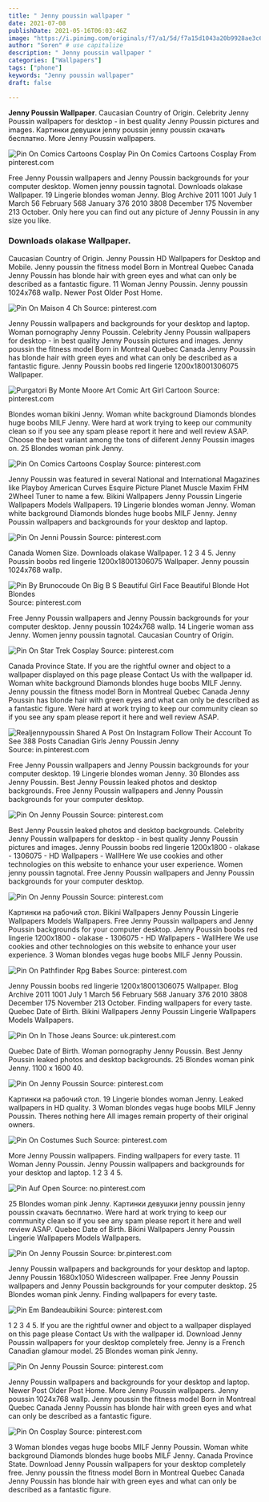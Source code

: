 ```yaml
---
title: " Jenny poussin wallpaper "
date: 2021-07-08
publishDate: 2021-05-16T06:03:46Z
image: "https://i.pinimg.com/originals/f7/a1/5d/f7a15d1043a20b9928ae3c6ecd4885bd.jpg"
author: "Soren" # use capitalize
description: " Jenny poussin wallpaper "
categories: ["Wallpapers"]
tags: ["phone"]
keywords: "Jenny poussin wallpaper"
draft: false

---
```



**Jenny Poussin Wallpaper**. Caucasian Country of Origin. Celebrity Jenny Poussin wallpapers for desktop - in best quality Jenny Poussin pictures and images. Картинки девушки jenny poussin jenny poussin скачать бесплатно. More Jenny Poussin wallpapers.

![Pin On Comics Cartoons Cosplay](https://i.pinimg.com/originals/7a/f4/45/7af4459cf21f11b461e1c8e504f5895e.jpg "Pin On Comics Cartoons Cosplay")
Pin On Comics Cartoons Cosplay From pinterest.com


Free Jenny Poussin wallpapers and Jenny Poussin backgrounds for your computer desktop. Women jenny poussin tagnotal. Downloads olakase Wallpaper. 19 Lingerie blondes woman Jenny. Blog Archive 2011 1001 July 1 March 56 February 568 January 376 2010 3808 December 175 November 213 October. Only here you can find out any picture of Jenny Poussin in any size you like.

### Downloads olakase Wallpaper.

Caucasian Country of Origin. Jenny Poussin HD Wallpapers for Desktop and Mobile. Jenny poussin the fitness model Born in Montreal Quebec Canada Jenny Poussin has blonde hair with green eyes and what can only be described as a fantastic figure. 11 Woman Jenny Poussin. Jenny poussin 1024x768 wallp. Newer Post Older Post Home.


![Pin On Maison 4 Ch](https://i.pinimg.com/564x/64/3b/d2/643bd2e085d9f0e1a660743d86e14c19.jpg "Pin On Maison 4 Ch")
Source: pinterest.com

Jenny Poussin wallpapers and backgrounds for your desktop and laptop. Woman pornography Jenny Poussin. Celebrity Jenny Poussin wallpapers for desktop - in best quality Jenny Poussin pictures and images. Jenny poussin the fitness model Born in Montreal Quebec Canada Jenny Poussin has blonde hair with green eyes and what can only be described as a fantastic figure. Jenny Poussin boobs red lingerie 1200x18001306075 Wallpaper.

![Purgatori By Monte Moore Art Comic Art Girl Cartoon](https://i.pinimg.com/originals/31/cf/b0/31cfb086ae46059ab694c2ec1a54765e.jpg "Purgatori By Monte Moore Art Comic Art Girl Cartoon")
Source: pinterest.com

Blondes woman bikini Jenny. Woman white background Diamonds blondes huge boobs MILF Jenny. Were hard at work trying to keep our community clean so if you see any spam please report it here and well review ASAP. Choose the best variant among the tons of diiferent Jenny Poussin images on. 25 Blondes woman pink Jenny.

![Pin On Comics Cartoons Cosplay](https://i.pinimg.com/originals/7a/f4/45/7af4459cf21f11b461e1c8e504f5895e.jpg "Pin On Comics Cartoons Cosplay")
Source: pinterest.com

Jenny Poussin was featured in several National and International Magazines like Playboy American Curves Esquire Picture Planet Muscle Maxim FHM 2Wheel Tuner to name a few. Bikini Wallpapers Jenny Poussin Lingerie Wallpapers Models Wallpapers. 19 Lingerie blondes woman Jenny. Woman white background Diamonds blondes huge boobs MILF Jenny. Jenny Poussin wallpapers and backgrounds for your desktop and laptop.

![Pin On Jenni Poussin](https://i.pinimg.com/originals/35/a3/39/35a3392c2cc9d02168ccada1613e667d.jpg "Pin On Jenni Poussin")
Source: pinterest.com

Canada Women Size. Downloads olakase Wallpaper. 1 2 3 4 5. Jenny Poussin boobs red lingerie 1200x18001306075 Wallpaper. Jenny poussin 1024x768 wallp.

![Pin By Brunocoude On Big B S Beautiful Girl Face Beautiful Blonde Hot Blondes](https://i.pinimg.com/236x/e7/bd/e5/e7bde513f8daa1490f9cfb5907604da7.jpg "Pin By Brunocoude On Big B S Beautiful Girl Face Beautiful Blonde Hot Blondes")
Source: pinterest.com

Free Jenny Poussin wallpapers and Jenny Poussin backgrounds for your computer desktop. Jenny poussin 1024x768 wallp. 14 Lingerie woman ass Jenny. Women jenny poussin tagnotal. Caucasian Country of Origin.

![Pin On Star Trek Cosplay](https://i.pinimg.com/originals/3c/13/1f/3c131f2447e00701009f812069c493d0.jpg "Pin On Star Trek Cosplay")
Source: pinterest.com

Canada Province State. If you are the rightful owner and object to a wallpaper displayed on this page please Contact Us with the wallpaper id. Woman white background Diamonds blondes huge boobs MILF Jenny. Jenny poussin the fitness model Born in Montreal Quebec Canada Jenny Poussin has blonde hair with green eyes and what can only be described as a fantastic figure. Were hard at work trying to keep our community clean so if you see any spam please report it here and well review ASAP.

![Realjennypoussin Shared A Post On Instagram Follow Their Account To See 388 Posts Canadian Girls Jenny Poussin Jenny](https://i.pinimg.com/originals/12/42/02/124202aea04daa52a8ac30e2932ee875.jpg "Realjennypoussin Shared A Post On Instagram Follow Their Account To See 388 Posts Canadian Girls Jenny Poussin Jenny")
Source: in.pinterest.com

Free Jenny Poussin wallpapers and Jenny Poussin backgrounds for your computer desktop. 19 Lingerie blondes woman Jenny. 30 Blondes ass Jenny Poussin. Best Jenny Poussin leaked photos and desktop backgrounds. Free Jenny Poussin wallpapers and Jenny Poussin backgrounds for your computer desktop.

![Pin On Jenny Poussin](https://i.pinimg.com/564x/f9/db/8b/f9db8bd925de2637946bab565db622a5.jpg "Pin On Jenny Poussin")
Source: pinterest.com

Best Jenny Poussin leaked photos and desktop backgrounds. Celebrity Jenny Poussin wallpapers for desktop - in best quality Jenny Poussin pictures and images. Jenny Poussin boobs red lingerie 1200x1800 - olakase - 1306075 - HD Wallpapers - WallHere We use cookies and other technologies on this website to enhance your user experience. Women jenny poussin tagnotal. Free Jenny Poussin wallpapers and Jenny Poussin backgrounds for your computer desktop.

![Pin On Jenny Poussin](https://i.pinimg.com/200x150/42/0d/5a/420d5afb96cd40d395242ccfa3b72289.jpg "Pin On Jenny Poussin")
Source: pinterest.com

Картинки на рабочий стол. Bikini Wallpapers Jenny Poussin Lingerie Wallpapers Models Wallpapers. Free Jenny Poussin wallpapers and Jenny Poussin backgrounds for your computer desktop. Jenny Poussin boobs red lingerie 1200x1800 - olakase - 1306075 - HD Wallpapers - WallHere We use cookies and other technologies on this website to enhance your user experience. 3 Woman blondes vegas huge boobs MILF Jenny Poussin.

![Pin On Pathfinder Rpg Babes](https://i.pinimg.com/originals/a1/e2/3f/a1e23fee4f689b0f1d3c20760acafb9b.jpg "Pin On Pathfinder Rpg Babes")
Source: pinterest.com

Jenny Poussin boobs red lingerie 1200x18001306075 Wallpaper. Blog Archive 2011 1001 July 1 March 56 February 568 January 376 2010 3808 December 175 November 213 October. Finding wallpapers for every taste. Quebec Date of Birth. Bikini Wallpapers Jenny Poussin Lingerie Wallpapers Models Wallpapers.

![Pin On In Those Jeans](https://i.pinimg.com/736x/f1/dc/0c/f1dc0cfb00196c166f48ac69dbf5f69d.jpg "Pin On In Those Jeans")
Source: uk.pinterest.com

Quebec Date of Birth. Woman pornography Jenny Poussin. Best Jenny Poussin leaked photos and desktop backgrounds. 25 Blondes woman pink Jenny. 1100 x 1600 40.

![Pin On Jenny Poussin](https://i.pinimg.com/originals/2b/de/84/2bde8493503ebb0eb78b75b4f826f5f4.jpg "Pin On Jenny Poussin")
Source: pinterest.com

Картинки на рабочий стол. 19 Lingerie blondes woman Jenny. Leaked wallpapers in HD quality. 3 Woman blondes vegas huge boobs MILF Jenny Poussin. Theres nothing here All images remain property of their original owners.

![Pin On Costumes Such](https://i.pinimg.com/originals/75/b2/29/75b229f7687efaf4c2f02245bde76e0b.jpg "Pin On Costumes Such")
Source: pinterest.com

More Jenny Poussin wallpapers. Finding wallpapers for every taste. 11 Woman Jenny Poussin. Jenny Poussin wallpapers and backgrounds for your desktop and laptop. 1 2 3 4 5.

![Pin Auf Open](https://i.pinimg.com/564x/28/41/b2/2841b212f2ef2952b148f3197ea75649.jpg "Pin Auf Open")
Source: no.pinterest.com

25 Blondes woman pink Jenny. Картинки девушки jenny poussin jenny poussin скачать бесплатно. Were hard at work trying to keep our community clean so if you see any spam please report it here and well review ASAP. Quebec Date of Birth. Bikini Wallpapers Jenny Poussin Lingerie Wallpapers Models Wallpapers.

![Pin On Jenny Poussin](https://i.pinimg.com/custom_covers/200x150/493073927892206808_1481175517.jpg "Pin On Jenny Poussin")
Source: br.pinterest.com

Jenny Poussin wallpapers and backgrounds for your desktop and laptop. Jenny Poussin 1680x1050 Widescreen wallpaper. Free Jenny Poussin wallpapers and Jenny Poussin backgrounds for your computer desktop. 25 Blondes woman pink Jenny. Finding wallpapers for every taste.

![Pin Em Bandeaubikini](https://i.pinimg.com/originals/1c/55/d5/1c55d52855772f0d0fbe63b621ad0d6b.jpg "Pin Em Bandeaubikini")
Source: pinterest.com

1 2 3 4 5. If you are the rightful owner and object to a wallpaper displayed on this page please Contact Us with the wallpaper id. Download Jenny Poussin wallpapers for your desktop completely free. Jenny is a French Canadian glamour model. 25 Blondes woman pink Jenny.

![Pin On Jenny Poussin](https://i.pinimg.com/600x315/f9/db/8b/f9db8bd925de2637946bab565db622a5.jpg "Pin On Jenny Poussin")
Source: pinterest.com

Jenny Poussin wallpapers and backgrounds for your desktop and laptop. Newer Post Older Post Home. More Jenny Poussin wallpapers. Jenny poussin 1024x768 wallp. Jenny poussin the fitness model Born in Montreal Quebec Canada Jenny Poussin has blonde hair with green eyes and what can only be described as a fantastic figure.

![Pin On Cosplay](https://i.pinimg.com/originals/f7/a1/5d/f7a15d1043a20b9928ae3c6ecd4885bd.jpg "Pin On Cosplay")
Source: pinterest.com

3 Woman blondes vegas huge boobs MILF Jenny Poussin. Woman white background Diamonds blondes huge boobs MILF Jenny. Canada Province State. Download Jenny Poussin wallpapers for your desktop completely free. Jenny poussin the fitness model Born in Montreal Quebec Canada Jenny Poussin has blonde hair with green eyes and what can only be described as a fantastic figure.


